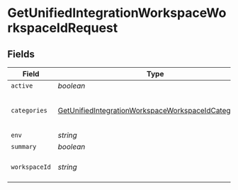 # GetUnifiedIntegrationWorkspaceWorkspaceIdRequest


## Fields

| Field                                                                                                                                   | Type                                                                                                                                    | Required                                                                                                                                | Description                                                                                                                             |
| --------------------------------------------------------------------------------------------------------------------------------------- | --------------------------------------------------------------------------------------------------------------------------------------- | --------------------------------------------------------------------------------------------------------------------------------------- | --------------------------------------------------------------------------------------------------------------------------------------- |
| `active`                                                                                                                                | *boolean*                                                                                                                               | :heavy_minus_sign:                                                                                                                      | N/A                                                                                                                                     |
| `categories`                                                                                                                            | [GetUnifiedIntegrationWorkspaceWorkspaceIdCategories](../../models/operations/getunifiedintegrationworkspaceworkspaceidcategories.md)[] | :heavy_minus_sign:                                                                                                                      | Filter the results on these categories                                                                                                  |
| `env`                                                                                                                                   | *string*                                                                                                                                | :heavy_minus_sign:                                                                                                                      | N/A                                                                                                                                     |
| `summary`                                                                                                                               | *boolean*                                                                                                                               | :heavy_minus_sign:                                                                                                                      | N/A                                                                                                                                     |
| `workspaceId`                                                                                                                           | *string*                                                                                                                                | :heavy_check_mark:                                                                                                                      | The ID of the workspace                                                                                                                 |